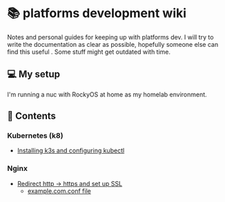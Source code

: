 # :books: platforms development wiki
Notes and personal guides for keeping up with platforms dev. I will try to write the documentation as clear as possible, hopefully someone else can find this useful .
Some stuff might get outdated with time.

## :computer: My setup 
I'm running a nuc with RockyOS at home as my homelab environment. 

## :link: Contents 

### Kubernetes (k8)
- [Installing k3s and configuring kubectl](https://github.com/mscharstrom/platforms_wiki/blob/main/k8/k8_installing_k3s.md)

### Nginx
- [Redirect http -> https and set up SSL](https://github.com/mscharstrom/platforms_wiki/blob/main/nginx/nginx_redirect_ssl.md)
  - [example.com.conf file](https://github.com/mscharstrom/platforms_wiki/blob/main/nginx/example.com.conf)
